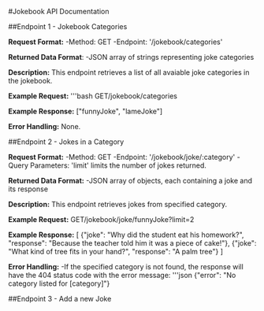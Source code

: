 #Jokebook API Documentation

##Endpoint 1 - Jokebook Categories

**Request Format:**
-Method: GET
-Endpoint: '/jokebook/categories'

**Returned Data Format**:
-JSON array of strings representing joke categories

**Description:**
This endpoint retrieves a list of all avaiable joke categories in the jokebook.

**Example Request:**
'''bash
GET/jokebook/categories

**Example Response:**
["funnyJoke", "lameJoke"]

**Error Handling:**
None.

##Endpoint 2 - Jokes in a Category

**Request Format:**
-Method: GET
-Endpoint: '/jokebook/joke/:category'
-Query Parameters: 'limit' limits the number of jokes returned.

**Returned Data Format:**
-JSON array of objects, each containing a joke and its response

**Description:**
This endpoint retrieves jokes from specified category.

**Example Request:**
GET/jokebook/joke/funnyJoke?limit=2

**Example Response:**
[
    {"joke": "Why did the student eat his homework?", "response": "Because the teacher told him it was a piece of cake!"},
    {"joke": "What kind of tree fits in your hand?", "response": "A palm tree"}
]

**Error Handling:**
-If the specified category is not found, the response will have the 404 status code with the error message:
'''json
{"error": "No category listed for [category]"}

##Endpoint 3 - Add a new Joke

